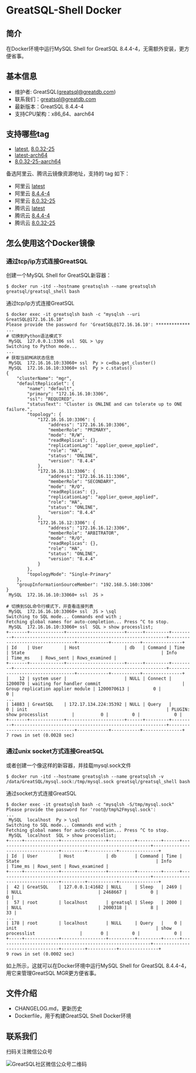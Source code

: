 # GreatSQL-Shell Docker

## 简介

在Docker环境中运行MySQL Shell for GreatSQL 8.4.4-4，无需额外安装，更方便省事。

## 基本信息
- 维护者: GreatSQL(greatsql@greatdb.com)
- 联系我们：greatsql@greatdb.com
- 最新版本：GreatSQL 8.4.4-4
- 支持CPU架构：x86_64、aarch64

## 支持哪些tag
- [latest](https://hub.docker.com/layers/greatsql/greatsql_shell/latest/images/sha256-4264884f14341e3b34077c52c2ee7d0d53ce00fb5e45915c3b57e950ef52d80f?context=explore), [8.0.32-25](https://hub.docker.com/layers/greatsql/greatsql_shell/8.0.32-25/images/sha256-4264884f14341e3b34077c52c2ee7d0d53ce00fb5e45915c3b57e950ef52d80f?context=explore)
- [latest-arch64](https://hub.docker.com/layers/greatsql/greatsql_shell/latest-aarch64/images/sha256-46d3d92632256d24078948a81a6750ae808e3c2292c10eb88107633f5bde85ec?context=explore)
- [8.0.32-25-aarch64](https://hub.docker.com/layers/greatsql/greatsql_shell/8.0.32-25-aarch64/images/sha256-46d3d92632256d24078948a81a6750ae808e3c2292c10eb88107633f5bde85ec?context=explore)

备选阿里云、腾讯云镜像资源地址，支持的 tag 如下：
- 阿里云 [latest](registry.cn-beijing.aliyuncs.com/greatsql/greatsql_shell:latest)
- 阿里云 [8.4.4-4](registry.cn-beijing.aliyuncs.com/greatsql/greatsql_shell:8.4.4-4)
- 阿里云 [8.0.32-25](registry.cn-beijing.aliyuncs.com/greatsql/greatsql_shell:8.0.32-25)
- 腾讯云 [latest](ccr.ccs.tencentyun.com/greatsql/greatsql_shell:latest)
- 腾讯云 [8.4.4-4](ccr.ccs.tencentyun.com/greatsql/greatsql_shell:8.4.4-4)
- 腾讯云 [8.0.32-25](ccr.ccs.tencentyun.com/greatsql/greatsql_shell:8.0.32-25)

## 怎么使用这个Docker镜像

### 通过tcp/ip方式连接GreatSQL

创建一个MySQL Shell for GreatSQL新容器：
```shell
$ docker run -itd --hostname greatsqlsh --name greatsqlsh greatsql/greatsql_shell bash
```

通过tcp/ip方式连接GreatSQL

```shell
$ docker exec -it greatsqlsh bash -c "mysqlsh --uri GreatSQL@172.16.16.10"
Please provide the password for 'GreatSQL@172.16.16.10': *************
...
# 切换到Python语法模式下
 MySQL  127.0.0.1:3306 ssl  SQL > \py
Switching to Python mode...
...
# 获取当前MGR状态信息
 MySQL  172.16.16.10:33060+ ssl  Py > c=dba.get_cluster()
 MySQL  172.16.16.10:33060+ ssl  Py > c.status()
{
    "clusterName": "mgr",
    "defaultReplicaSet": {
        "name": "default",
        "primary": "172.16.16.10:3306",
        "ssl": "REQUIRED",
        "statusText": "Cluster is ONLINE and can tolerate up to ONE failure.",
        "topology": {
            "172.16.16.10:3306": {
                "address": "172.16.16.10:3306",
                "memberRole": "PRIMARY",
                "mode": "R/W",
                "readReplicas": {},
                "replicationLag": "applier_queue_applied",
                "role": "HA",
                "status": "ONLINE",
                "version": "8.4.4"
            },
            "172.16.16.11:3306": {
                "address": "172.16.16.11:3306",
                "memberRole": "SECONDARY",
                "mode": "R/O",
                "readReplicas": {},
                "replicationLag": "applier_queue_applied",
                "role": "HA",
                "status": "ONLINE",
                "version": "8.4.4"
            },
            "172.16.16.12:3306": {
                "address": "172.16.16.12:3306",
                "memberRole": "ARBITRATOR",
                "mode": "R/O",
                "readReplicas": {},
                "role": "HA",
                "status": "ONLINE",
                "version": "8.4.4"
            }
        },
        "topologyMode": "Single-Primary"
    },
    "groupInformationSourceMember": "192.168.5.160:3306"
}
 MySQL  172.16.16.10:33060+ ssl  JS >

# 切换到SQL命令行模式下，并查看连接列表
 MySQL  172.16.16.10:33060+ ssl  JS > \sql
Switching to SQL mode... Commands end with ;
Fetching global names for auto-completion... Press ^C to stop.
 MySQL  172.16.16.10:33060+ ssl  SQL > show processlist;
+-------+-------------+----------------------+------+---------+---------+----------------------------------------------------------+----------------------------------+------------+-----------+---------------+
| Id    | User        | Host                 | db   | Command | Time    | State                                                    | Info                             | Time_ms    | Rows_sent | Rows_examined |
+-------+-------------+----------------------+------+---------+---------+----------------------------------------------------------+----------------------------------+------------+-----------+---------------+
|    12 | system user |                      | NULL | Connect | 1200070 | waiting for handler commit                               | Group replication applier module | 1200070613 |         0 |             0 |
...
| 14883 | GreatSQL    | 172.17.134.224:35392 | NULL | Query   |       0 | init                                                     | PLUGIN: show processlist         |          0 |         0 |             0 |
+-------+-------------+----------------------+------+---------+---------+----------------------------------------------------------+----------------------------------+------------+-----------+---------------+
7 rows in set (0.0028 sec)
```

### 通过unix socket方式连接GreatSQL

或者创建一个像这样的新容器，并挂载mysql.sock文件
```shell
$ docker run -itd --hostname greatsqlsh --name greatsqlsh -v /data/GreatSQL/mysql.sock:/tmp/mysql.sock greatsql/greatsql_shell bash
```

通过socket方式连接GreatSQL
```shell
$ docker exec -it greatsqlsh bash -c "mysqlsh -S/tmp/mysql.sock"
Please provide the password for 'root@/tmp%2Fmysql.sock':
...
 MySQL  localhost  Py > \sql
Switching to SQL mode... Commands end with ;
Fetching global names for auto-completion... Press ^C to stop.
 MySQL  localhost  SQL > show processlist;
+-----+-------------+-----------------+----------+---------+------+----------------------------------------------------------+----------------------------------+---------+-----------+---------------+
| Id  | User        | Host            | db       | Command | Time | State                                                    | Info                             | Time_ms | Rows_sent | Rows_examined |
+-----+-------------+-----------------+----------+---------+------+----------------------------------------------------------+----------------------------------+---------+-----------+---------------+
|  42 | GreatSQL    | 127.0.0.1:41682 | NULL     | Sleep   | 2469 |                                                          | NULL                             | 2468667 |         0 |             0 |
|  57 | root        | localhost       | greatsql | Sleep   | 2000 |                                                          | NULL                             | 2000318 |         8 |            33 |
...
| 178 | root        | localhost       | NULL     | Query   |    0 | init                                                     | show processlist                 |       0 |         0 |             0 |
+-----+-------------+-----------------+----------+---------+------+----------------------------------------------------------+----------------------------------+---------+-----------+---------------+
9 rows in set (0.0002 sec)
```

如上所示，这就可以在Docker环境中运行MySQL Shell for GreatSQL 8.4.4-4，用它来管理GreatSQL MGR更方便省事。

## 文件介绍
- CHANGELOG.md，更新历史
- Dockerfile，用于构建GreatSQL Shell Docker环境

## 联系我们
扫码关注微信公众号

![GreatSQL社区微信公众号二维码](https://images.gitee.com/uploads/images/2021/0802/143402_f9d6cb61_8779455.jpeg "greatsql社区-wx-qrcode-0.5m.jpg")
